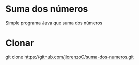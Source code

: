 # Suma dos números
Simple programa Java que suma dos números
# Clonar
git clone https://github.com/jlorenzoC/suma-dos-numeros.git

